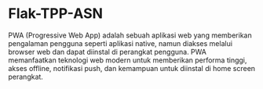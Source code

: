 # Flak-TPP-ASN
PWA (Progressive Web App) adalah sebuah aplikasi web yang memberikan pengalaman pengguna seperti aplikasi native, namun diakses melalui browser web dan dapat diinstal di perangkat pengguna. PWA memanfaatkan teknologi web modern untuk memberikan performa tinggi, akses offline, notifikasi push, dan kemampuan untuk diinstal di home screen perangkat. 
